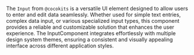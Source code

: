 The `Input` from `@cocokits` is a versatile UI element designed to allow users to enter and edit data seamlessly. Whether used for simple text entries, complex data input, or various specialized input types, this component provides a reliable and customizable solution that enhances the user experience. The InputComponent integrates effortlessly with multiple design system themes, ensuring a consistent and visually appealing interface across different application styles.